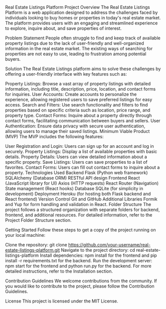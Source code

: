 Real Estate Listings Platform
Project Overview
The Real Estate Listings Platform is a web application designed to address the challenges faced by individuals looking to buy homes or properties in today's real estate market. The platform provides users with an engaging and streamlined experience to explore, inquire about, and save properties of interest.

Problem Statement
People often struggle to find and keep track of available property listings due to the lack of user-friendly and well-organized information in the real estate market. The existing ways of searching for properties are not easy to use, leading to frustration among potential buyers.

Solution
The Real Estate Listings platform aims to solve these challenges by offering a user-friendly interface with key features such as:

Property Listings: Browse a vast array of property listings with detailed information, including title, description, price, location, and contact forms for inquiries.
User Accounts: Create accounts to personalize the experience, allowing registered users to save preferred listings for easy access.
Search and Filters: Use search functionality and filters to find properties based on specific criteria such as location, price range, and property type.
Contact Forms: Inquire about a property directly through contact forms, facilitating communication between buyers and sellers.
User Authentication: Ensure data privacy with secure user authentication, allowing users to manage their saved listings.
Minimum Viable Product (MVP)
The MVP includes the following features:

User Registration and Login: Users can sign up for an account and log in securely.
Property Listings: Display a list of available properties with basic details.
Property Details: Users can view detailed information about a specific property.
Save Listings: Users can save properties to a list of favorites.
Contact Forms: Users can fill out contact forms to inquire about a property.
Technologies Used
Backend
Flask (Python web framework)
SQLAlchemy (Database ORM)
RESTful API design
Frontend
React (JavaScript library for UI)
Axios (HTTP requests)
React Router (Navigation)
State management (React hooks)
Database
SQLite (for simplicity in development)
Deployment
Heroku (for hosting both Flask backend and React frontend)
Version Control
Git and GitHub
Additional Libraries
Formik and Yup for form handling and validation in React.
Folder Structure
The project follows a structured organization with separate folders for backend, frontend, and additional resources. For detailed information, refer to the Project Folder Structure section.

Getting Started
Follow these steps to get a copy of the project running on your local machine:

Clone the repository: git clone https://github.com/your-username/real-estate-listings-platform.git
Navigate to the project directory: cd real-estate-listings-platform
Install dependencies: npm install for the frontend and pip install -r requirements.txt for the backend.
Run the development server: npm start for the frontend and python run.py for the backend.
For more detailed instructions, refer to the Installation section.

Contribution Guidelines
We welcome contributions from the community. If you would like to contribute to the project, please follow the Contribution Guidelines.

License
This project is licensed under the MIT License.
